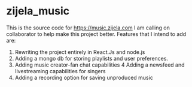 # zijela_music

This is the source code for https://music.zijela.com I am calling on collaborator to help make this project better.
Features that I intend to add are:
1. Rewriting the project entirely in React.Js and node.js
2. Adding a mongo db for storing playlists and user preferences.
3. Adding music creator-fan chat capabilities
4  Adding a newsfeed and livestreaming capabilities for singers
5. Adding a recording option for saving unproduced music
